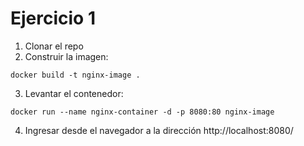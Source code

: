 # Ejercicio 1

1. Clonar el repo
2. Construir la imagen:

```
docker build -t nginx-image .
```

3. Levantar el contenedor:

```
docker run --name nginx-container -d -p 8080:80 nginx-image
```

4. Ingresar desde el navegador a la dirección http://localhost:8080/

